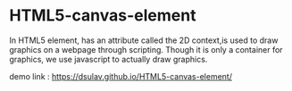 # HTML5-canvas-element
In HTML5 element, <canvas> has an attribute called the 2D context,is used to draw graphics on a webpage through scripting. Though it is only a container for graphics, we use javascript to actually draw graphics.
  
  demo link : https://dsulav.github.io/HTML5-canvas-element/

